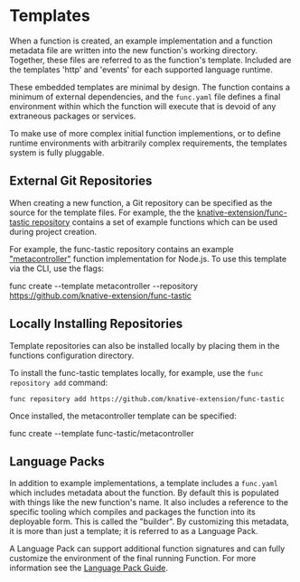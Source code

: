 # Templates

When a function is created, an example implementation and a function metadata file are written into the new function's working directory.  Together, these files are referred to as the function's template.  Included are the templates 'http' and 'events' for each supported language runtime.

These embedded templates are minimal by design.  The function contains a minimum of external dependencies, and the `func.yaml` file defines a final environment within which the function will execute that is devoid of any extraneous packages or services.

To make use of more complex initial function implementions, or to define runtime environments with arbitrarily complex requirements, the templates system is fully pluggable.

## External Git Repositories

When creating a new function, a Git repository can be specified as the source for the template files.  For example, the the [knative-extension/func-tastic repository](https://github.com/knative-extension/func-tastic) contains a set of example functions which can be used during project creation.

For example, the func-tastic repository contains an example ["metacontroller"](https://metacontroller.github.io/metacontroller) function implementation for Node.js.  To use this template via the CLI, use the flags:

func create <name> --template metacontroller --repository https://github.com/knative-extension/func-tastic

## Locally Installing Repositories

Template repositories can also be installed locally by placing them in the functions configuration directory.

To install the func-tastic templates locally, for example, use the `func repository add` command:

```
func repository add https://github.com/knative-extension/func-tastic
```

Once installed, the metacontroller template can be specified:

func create <name> --template func-tastic/metacontroller

## Language Packs

In addition to example implementations, a template includes a `func.yaml` which includes metadata about the function.  By default this is populated with things like the new function's name.  It also includes a reference to the specific tooling which compiles and packages the function into its deployable form.  This is called the "builder".  By customizing this metadata, it is more than just a template; it is referred to as a Language Pack.

A Language Pack can support additional function signatures and can fully customize the environment of the final running Function.  For more information see the [Language Pack Guide](language-pack-contract.md).









